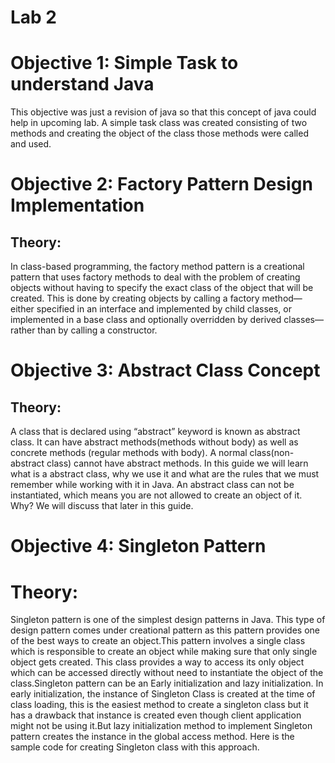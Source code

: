 # Lab 2
#  Objective 1: Simple Task to understand Java
This objective was just a revision of java so that this concept of java could help in upcoming lab. A simple task class was created consisting of two methods and creating the object of the class those methods were called and used.

# Objective 2: Factory Pattern Design Implementation
## Theory:
In class-based programming, the factory method pattern is a creational pattern that uses factory methods to deal with the problem of creating objects without having to specify the exact class of the object that will be created. This is done by creating objects by calling a factory method—either specified in an interface and implemented by child classes, or implemented in a base class and optionally overridden by derived classes—rather than by calling a constructor.

# Objective 3: Abstract Class Concept
## Theory:
A class that is declared using “abstract” keyword is known as abstract class. It can have abstract methods(methods without body) as well as concrete methods (regular methods with body). A normal class(non-abstract class) cannot have abstract methods. In this guide we will learn what is a abstract class, why we use it and what are the rules that we must remember while working with it in Java. An abstract class can not be instantiated, which means you are not allowed to create an object of it. Why? We will discuss that later in this guide.

# Objective 4: Singleton Pattern
# Theory: 
Singleton pattern is one of the simplest design patterns in Java. This type of design pattern comes under creational pattern as this pattern provides one of the best ways to create an object.This pattern involves a single class which is responsible to create an object while making sure that only single object gets created. This class provides a way to access its only object which can be accessed directly without need to instantiate the object of the class.Singleton pattern can be an Early initialization and lazy initialization. In early initialization, the instance of Singleton Class is created at the time of class loading, this is the easiest method to create a singleton class but it has a drawback that instance is created even though client application might not be using it.But lazy initialization method to implement Singleton pattern creates the instance in the global access method. Here is the sample code for creating Singleton class with this approach.